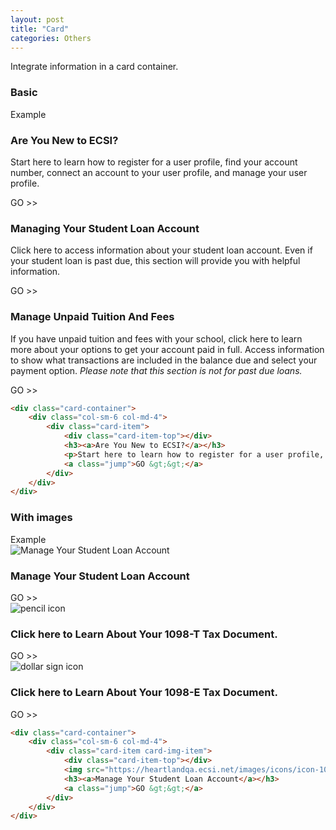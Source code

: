 ```yaml
---
layout: post
title: "Card"
categories: Others
---
```


Integrate information in a card container.
### Basic
<div class="panel panel-success">
    <div class="panel-heading">Example</div>
    <div class="panel-body">
        <div class="card-container">
            <div class="col-sm-6 col-md-4">
                <div class="card-item">
                    <div class="card-item-top"></div>
                    <h3><a>Are You New to ECSI?</a></h3>
                    <p>Start here to learn how to register for a user profile, find your account number, connect an account to your user profile, and manage your user profile.</p>
                    <a class="jump">GO &gt;&gt;</a>
                </div>
            </div>
            <div class="col-sm-6 col-md-4">
                <div class="card-item">
                    <div class="card-item-top"></div>
                    <h3><a>Managing Your Student Loan Account</a></h3>
                    <p>Click here to access information about your student loan account.  Even if your student loan is past due, this section will provide you with helpful information.</p>
                    <a class="jump">GO &gt;&gt;</a>
                </div>
            </div>
            <div class="col-sm-6 col-md-4">
                <div class="card-item">
                    <div class="card-item-top"></div>
                    <h3><a>Manage Unpaid Tuition And Fees</a></h3>
                    <p>If you have unpaid tuition and fees with your school, click here to learn more about your options
                        to get your account paid in full. Access information to show what transactions are included in
                        the balance due and select your payment option. <em>Please note that this section is not for past due loans.</em></p>
                    <a class="jump">GO &gt;&gt;</a>
                </div>
            </div>
        </div>
    </div>
</div>

```html
<div class="card-container">
    <div class="col-sm-6 col-md-4">
        <div class="card-item">
            <div class="card-item-top"></div>
            <h3><a>Are You New to ECSI?</a></h3>
            <p>Start here to learn how to register for a user profile, find your account number, connect an account to your user profile, and manage your user profile.</p>
            <a class="jump">GO &gt;&gt;</a>
        </div>
    </div>
</div>
```


### With images
<div class="panel panel-success">
    <div class="panel-heading">Example</div>
    <div class="panel-body">
        <div class="card-container">
            <div class="col-sm-6 col-md-4">
                <div class="card-item card-img-item">
                    <div class="card-item-top"></div>
                    <img src="https://heartlandqa.ecsi.net/images/icons/icon-1098-E.png" alt="Manage Your Student Loan Account">
                    <h3><a>Manage Your Student Loan Account</a></h3>
                    <a class="jump">GO &gt;&gt;</a>
                </div>
            </div>
            <div class="col-sm-6 col-md-4">
                <div class="card-item card-img-item">
                    <div class="card-item-top"></div>
                    <img src="https://heartlandqa.ecsi.net/images/icons/icon-1098-T.png" alt="pencil icon">
                    <h3><a >Click here to Learn About Your 1098-T Tax Document.</a></h3>
                    <a class="jump">GO &gt;&gt;</a>
                </div>
            </div>
            <div class="col-sm-6 col-md-4">
                <div class="card-item card-img-item">
                    <div class="card-item-top"></div>
                    <img src="https://heartlandqa.ecsi.net/images/icons/icon-1098-E.png" alt="dollar sign icon">
                    <h3><a>Click here to Learn About Your 1098-E Tax Document.</a></h3>
                    <a class="jump">GO &gt;&gt;</a>
                </div>
            </div>
        </div>
    </div>
</div>

```html
<div class="card-container">
    <div class="col-sm-6 col-md-4">
        <div class="card-item card-img-item">
            <div class="card-item-top"></div>
            <img src="https://heartlandqa.ecsi.net/images/icons/icon-1098-E.png" alt="Manage Your Student Loan Account">
            <h3><a>Manage Your Student Loan Account</a></h3>
            <a class="jump">GO &gt;&gt;</a>
        </div>
    </div>
</div>
```
